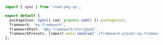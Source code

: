 ```ts filename="my-framework/src/server/options.ts" renderer="common" language="ts"
import { sync } from 'read-pkg-up';

export default {
  packageJson: sync({ cwd: process.cwd() }).packageJson,
  framework: 'my-framework',
  frameworkPath: '@my-framework/storybook',
  frameworkPresets: [import.meta.resolve('./framework-preset-my-framework.js')],
};
```
